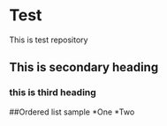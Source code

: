 # Test
This is test repository

## This is secondary heading
### this is third heading

##Ordered list sample
*One
*Two
